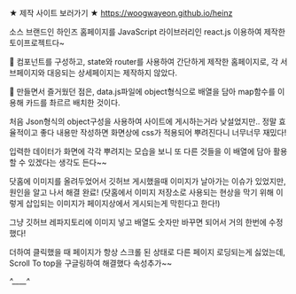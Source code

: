 ★ 제작 사이트 보러가기 ★
https://woogwayeon.github.io/heinz

소스 브랜드인 하인즈 홈페이지를 JavaScript 라이브러리인 react.js 이용하여 제작한 토이프로젝트다~

🍔 컴포넌트를 구성하고, state와 router를 사용하여 간단하게 제작한 홈페이지로, 각 서브페이지와 대응되는 상세페이지는 제작하지 않았다.

🥡 만들면서 즐거웠던 점은, data.js파일에 object형식으로 배열을 담아 map함수를 이용해 카드를 촤르르 배치한 것이다.

처음 Json형식의 object구성을 사용하여 사이트에 게시하는거라 낮설었지만.. 정말 효율적이고 좋다
내용만 작성하면 화면상에 css가 적용되어 뿌려진다니 너무너무 재밌다!

입력한 데이터가 화면에 각각 뿌려지는 모습을 보니 또 다른 것들을 이 배열에 담아 활용할 수 있겠다는 생각도 든다~~

닷홈에 이미지를 올려두었어서 깃허브 게시했을때 이미지가 날아가는 이슈가 있었지만, 원인을 알고 나서 해결 완료!
(닷홈에서 이미지 저장소로 사용되는 현상을 막기 위해 이렇게 삽입되는 이미지가 페이지상에서 게시되는게 막힌다고 한다!)

그냥 깃허브 레파지토리에 이미지 넣고 배열도 숫자만 바꾸면 되어서 거의 한번에 수정했다!

더하여 클릭했을 때 페이지가 항상 스크롤 된 상태로 다른 페이지 로딩되는게 싫었는데, Scroll To top을 구글링하여 해결했다
속성추가~~

*^____^*
